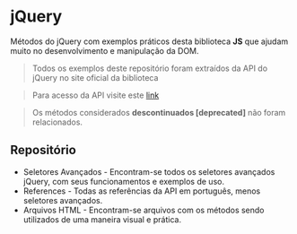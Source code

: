 # jQuery
Métodos do jQuery com exemplos práticos desta biblioteca **JS** que ajudam muito no desenvolvimento e manipulação da DOM.

> Todos os exemplos deste repositório foram extraídos da API do jQuery no site oficial da biblioteca

> Para acesso da API visite este [link](http://api.jquery.com/)

> Os métodos considerados **descontinuados [deprecated]** não foram relacionados.


## Repositório

* Seletores Avançados - Encontram-se todos os seletores avançados jQuery, com seus funcionamentos e exemplos de uso.
* References - Todas as referências da API em português, menos seletores avançados.
* Arquivos HTML - Encontram-se arquivos com os métodos sendo utilizados de uma maneira visual e prática.
